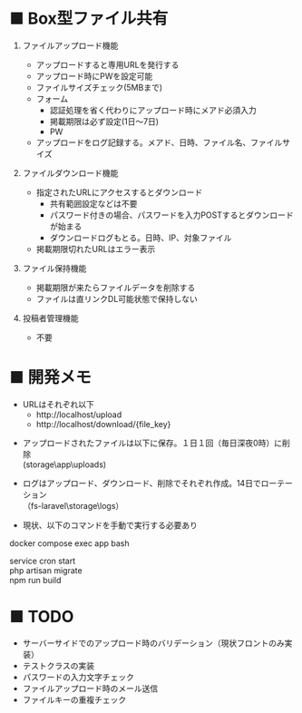 # ■ Box型ファイル共有  
1. ファイルアップロード機能  
    - アップロードすると専用URLを発行する
    - アップロード時にPWを設定可能
    - ファイルサイズチェック(5MBまで)
    - フォーム    
        - 認証処理を省く代わりにアップロード時にメアド必須入力
        - 掲載期限は必ず設定(1日～7日)    
        - PW
    - アップロードをログ記録する。メアド、日時、ファイル名、ファイルサイズ

2. ファイルダウンロード機能
    - 指定されたURLにアクセスするとダウンロード    
        - 共有範囲設定などは不要    
        - パスワード付きの場合、パスワードを入力POSTするとダウンロードが始まる    
        - ダウンロードログもとる。日時、IP、対象ファイル
    - 掲載期限切れたURLはエラー表示

3. ファイル保持機能
    - 掲載期限が来たらファイルデータを削除する
    - ファイルは直リンクDL可能状態で保持しない

4. 投稿者管理機能
    - 不要

# ■ 開発メモ
* URLはそれぞれ以下
  - http://localhost/upload
  - http://localhost/download/{file_key}

- アップロードされたファイルは以下に保存。１日１回（毎日深夜0時）に削除  
(storage\app\uploads)

- ログはアップロード、ダウンロード、削除でそれぞれ作成。14日でローテーション  
（fs-laravel\storage\logs）

- 現状、以下のコマンドを手動で実行する必要あり

docker compose exec app bash  

service cron start  
php artisan migrate  
npm run build

# ■ TODO
- サーバーサイドでのアップロード時のバリデーション（現状フロントのみ実装）
- テストクラスの実装
- パスワードの入力文字チェック
- ファイルアップロード時のメール送信
- ファイルキーの重複チェック
